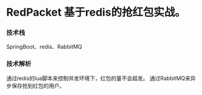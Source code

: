 # RedPacket 基于redis的抢红包实战。
### 技术栈
SpringBoot、redis、RabbitMQ
### 技术解析
通过redis的lua脚本来控制并发环境下，红包的量不会超发。
通过RabbitMQ来异步保存抢到红包的用户。
